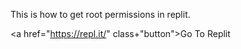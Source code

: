 
This is how to get root permissions in replit.

<a href="https://repl.it/" class+"button">Go To Replit</a>
<style>
  .button
  {font-size: 15;
   background-image: linear-graqdient(purple,blue)
   padding: 15px 15px;
   }
     
  
